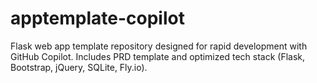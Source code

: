 # apptemplate-copilot
Flask web app template repository designed for rapid development with GitHub Copilot. Includes PRD template and optimized tech stack (Flask, Bootstrap, jQuery, SQLite, Fly.io).
